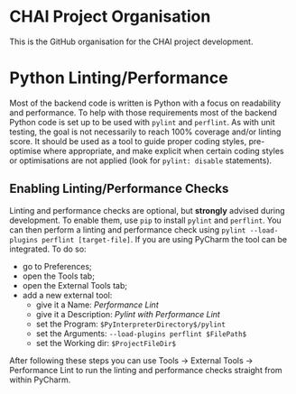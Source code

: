 # CHAI Project Organisation

This is the GitHub organisation for the CHAI project development. 

# Python Linting/Performance
Most of the backend code is written is Python with a focus on readability and performance. To help with those requirements most of the backend Python code is set up to be used with `pylint` and `perflint`. As with unit testing, the goal is not necessarily to reach 100% coverage and/or linting score. It should be used as a tool to guide proper coding styles, pre-optimise where appropriate, and make explicit when certain coding styles or optimisations are not applied (look for `pylint: disable` statements).

## Enabling Linting/Performance Checks
Linting and performance checks are optional, but **strongly** advised during development. To enable them, use `pip` to install `pylint` and `perflint`. You can then perform a linting and performance check using `pylint --load-plugins perflint [target-file]`. If you are using PyCharm the tool can be integrated. To do so:

 * go to Preferences;
 * open the Tools tab;
 * open the External Tools tab;
 * add a new external tool:
    * give it a Name: *Performance Lint*
    * give it a Description: *Pylint with Performance Lint*
    * set the Program: `$PyInterpreterDirectory$/pylint`
    * set the Arguments: `--load-plugins perflint $FilePath$`
    * set the Working dir: `$ProjectFileDir$`
  
After following these steps you can use Tools -> External Tools -> Performance Lint to run the linting and performance checks straight from within PyCharm.
